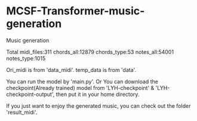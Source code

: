 # MCSF-Transformer-music-generation
Music generation

Total
  midi_files:311
  chords_all:12879
  chords_type:53
  notes_all:54001
  notes_type:1015

Ori_midi is from 'data_midi'.
temp_data is from 'data'.

You can run the model by 'main.py'.
Or You can download the checkpoint(Already trained) model from 'LYH-checkpoint' & 'LYH-checkpoint-output', then put it in your home directory.

If you just want to enjoy the generated music, you can check out the folder 'result_midi'.

